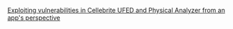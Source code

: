 [Exploiting vulnerabilities in Cellebrite UFED and Physical Analyzer from an app's perspective](https://signal.org/blog/cellebrite-vulnerabilities/)

